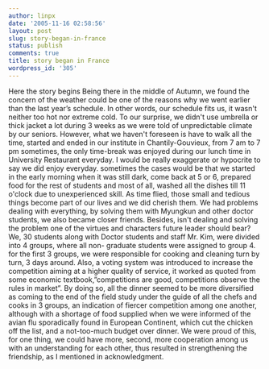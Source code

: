 ```yaml
---
author: linpx
date: '2005-11-16 02:58:56'
layout: post
slug: story-began-in-france
status: publish
comments: true
title: story began in France
wordpress_id: '305'
---
```


Here the story begins Being there in the middle of Autumn, we found the
concern of the weather could be one of the reasons why we went earlier than
the last year’s schedule. In other words, our schedule fits us, it wasn't
neither too hot nor extreme cold. To our surprise, we didn't use umbrella or
thick jacket a lot during 3 weeks as we were told of unpredictable climate by
our seniors. However, what we haven't foreseen is have to walk all the time,
started and ended in our institute in Chantily-Gouvieux, from 7 am to 7 pm
sometimes, the only time-break was enjoyed during our lunch time in University
Restaurant everyday. I would be really exaggerate or hypocrite to say we did
enjoy everyday. sometimes the cases would be that we started in the early
morning when it was still dark, come back at 5 or 6, prepared food for the
rest of students and most of all, washed all the dishes till 11 o'clock due to
unexperienced skill. As time flied, those small and tedious things become part
of our lives and we did cherish them. We had problems dealing with everything,
by solving them with Myungkun and other doctor students, we also became closer
friends. Besides, isn't dealing and solving the problem one of the virtues and
characters future leader should bear? We, 30 students along with Doctor
students and staff Mr. Kim, were divided into 4 groups, where all non-
graduate students were assigned to group 4. for the first 3 groups, we were
responsible for cooking and cleaning turn by turn, 3 days around. Also, a
voting system was introduced to increase the competition aiming at a higher
quality of service, it worked as quoted from some economic
textbook,”competitions are good, competitions observe the rules in market”. By
doing so, all the dinner seemed to be more diversified as coming to the end of
the field study under the guide of all the chefs and cooks in 3 groups, an
indication of fiercer competition among one another, although with a shortage
of food supplied when we were informed of the avian flu sporadically found in
European Continent, which cut the chicken off the list, and a not-too-much
budget over dinner. We were proud of this, for one thing, we could have more,
second, more cooperation among us with an understanding for each other, thus
resulted in strengthening the friendship, as I mentioned in acknowledgment.

